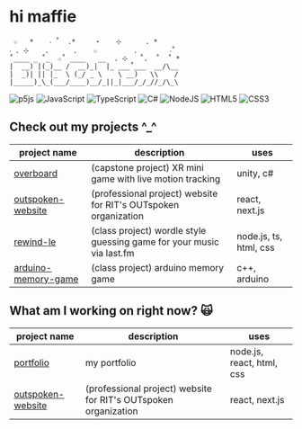 # hi maffie
```
 ☆   *    ‧ ˚  .*     ⋆    ⊹      . *    
‧ . ⊹    .      .    ☆         .        ‧˚ 
˚____ _ ˚_  ☆˚ ____   __  . ⊹   ˚.  ˚  ˚ *
|  __) |(_)__ /  __)_|  |_ ___˚___  __/\__
|  _)| || |_  \ (_/ _ \    \ __)   \\    /
|_____)_\_(___/____)__/_||_|___/_/_//_/\_\
```
![p5js](https://img.shields.io/badge/p5.js-ED225D?style=for-the-badge&logo=p5.js&logoColor=FFFFFF)
![JavaScript](https://img.shields.io/badge/javascript-%23323330.svg?style=for-the-badge&logo=javascript&logoColor=%23F7DF1E)
![TypeScript](https://img.shields.io/badge/typescript-%23007ACC.svg?style=for-the-badge&logo=typescript&logoColor=white)
![C#](https://img.shields.io/badge/c%23-%23239120.svg?style=for-the-badge&logo=c-sharp&logoColor=white)
![NodeJS](https://img.shields.io/badge/node.js-6DA55F?style=for-the-badge&logo=node.js&logoColor=white)
![HTML5](https://img.shields.io/badge/html5-%23E34F26.svg?style=for-the-badge&logo=html5&logoColor=white)
![CSS3](https://img.shields.io/badge/css3-%231572B6.svg?style=for-the-badge&logo=css3&logoColor=white)

## Check out my projects ^_^
| project name | description | uses |
|-|-|-|
| [overboard](https://github.com/Overboard-RIT/overboard) | (capstone project) XR mini game with live motion tracking | unity, c# |
| [outspoken-website](https://github.com/OUTspoken-RIT/website) | (professional project) website for RIT's OUTspoken organization | react, next.js |
| [rewind-le](https://github.com/maffiemaffie/rewind-le) | (class project) wordle style guessing game for your music via last.fm | node.js, ts, html, css |
| [arduino-memory-game](https://github.com/maffiemaffie/arduino-memory-game) | (class project) arduino memory game | c++, arduino |


## What am I working on right now? 🙀
| project name | description | uses |
|-|-|-|
| [portfolio](https://github.com/maffiemaffie/portfolio) | my portfolio | node.js, react, html, css |
| [outspoken-website](https://github.com/OUTspoken-RIT/website) | (professional project) website for RIT's OUTspoken organization | react, next.js |
